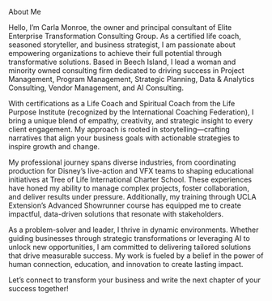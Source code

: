 About Me

Hello, I’m Carla Monroe, the owner and principal consultant of Elite Enterprise Transformation Consulting Group. As a certified life coach, seasoned storyteller, and business strategist, I am passionate about empowering organizations to achieve their full potential through transformative solutions. Based in Beech Island, I lead a woman and minority owned consulting firm dedicated to driving success in Project Management, Program Management, Strategic Planning, Data & Analytics Consulting, Vendor Management, and AI Consulting.

With certifications as a Life Coach and Spiritual Coach from the Life Purpose Institute (recognized by the International Coaching Federation), I bring a unique blend of empathy, creativity, and strategic insight to every client engagement. My approach is rooted in storytelling—crafting narratives that align your business goals with actionable strategies to inspire growth and change.

My professional journey spans diverse industries, from coordinating production for Disney’s live-action and VFX teams to shaping educational initiatives at Tree of Life International Charter School. These experiences have honed my ability to manage complex projects, foster collaboration, and deliver results under pressure. Additionally, my training through UCLA Extension’s Advanced Showrunner course has equipped me to create impactful, data-driven solutions that resonate with stakeholders.

As a problem-solver and leader, I thrive in dynamic environments. Whether guiding businesses through strategic transformations or leveraging AI to unlock new opportunities, I am committed to delivering tailored solutions that drive measurable success. My work is fueled by a belief in the power of human connection, education, and innovation to create lasting impact.

Let’s connect to transform your business and write the next chapter of your success together!